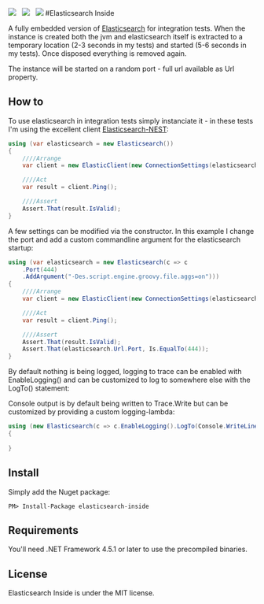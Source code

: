 ![](https://raw.githubusercontent.com/poulfoged/elasticsearch-inside/master/logo.png) &nbsp; ![](https://ci.appveyor.com/api/projects/status/prwp3j290469ntpb/branch/master?svg=true) &nbsp; ![](http://img.shields.io/nuget/v/elasticsearch-inside.svg?style=flat)#Elasticsearch Inside  

A fully embedded version of [Elasticsearch][Elasticsearch] for integration tests. When the instance is created both the jvm and elasticsearch itself is extracted to a temporary location (2-3 seconds in my tests) and started (5-6 seconds in my tests). Once disposed everything is removed again.

The instance will be started on a random port - full url available as Url property.
## How to
To use elasticsearch in integration tests simply instanciate it - in these tests I'm using the excellent client [Elasticsearch-NEST][nest]:```c#
using (var elasticsearch = new Elasticsearch())
{
    ////Arrange
    var client = new ElasticClient(new ConnectionSettings(elasticsearch.Url));

    ////Act
    var result = client.Ping();

    ////Assert
    Assert.That(result.IsValid);
}```A few settings can be modified via the constructor. In this example I change the port and add a custom commandline argument for the elasticsearch startup:

```c#
using (var elasticsearch = new Elasticsearch(c => c
    .Port(444)
    .AddArgument("-Des.script.engine.groovy.file.aggs=on")))
{
    ////Arrange
    var client = new ElasticClient(new ConnectionSettings(elasticsearch.Url));

    ////Act
    var result = client.Ping();

    ////Assert
    Assert.That(result.IsValid);
    Assert.That(elasticsearch.Url.Port, Is.EqualTo(444));
}```By default nothing is being logged, logging to trace can be enabled with EnableLogging() and can be customized to log to somewhere else with the LogTo() statement:Console output is by default being written to Trace.Write but can be customized by providing a custom logging-lambda:

```c#
using (new Elasticsearch(c => c.EnableLogging().LogTo(Console.WriteLine)))
{
                
}```## Install

Simply add the Nuget package:

`PM> Install-Package elasticsearch-inside`

## Requirements

You'll need .NET Framework 4.5.1 or later to use the precompiled binaries.

## License

Elasticsearch Inside is under the MIT license. 
[Elasticsearch]: https://www.elastic.co/products/elasticsearch  "Elasticsearch"
[nest]: https://github.com/elastic/elasticsearch-net  "Elasticsearch.Net & NEST"

